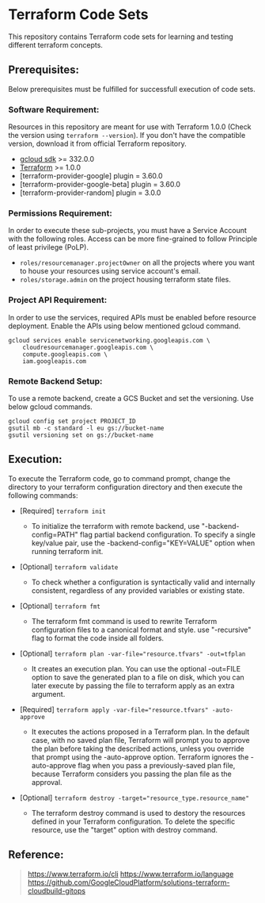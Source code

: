 # Terraform Code Sets
This repository contains Terraform code sets for learning and testing different terraform concepts.

## Prerequisites:
Below prerequisites must be fulfilled for successfull execution of code sets.

### Software Requirement:
Resources in this repository are meant for use with Terraform 1.0.0 (Check the version using `terraform --version`). If you don't have the compatible version, download it from official Terraform repository.

-   [gcloud sdk](https://cloud.google.com/sdk/install) >= 332.0.0
-   [Terraform](https://www.terraform.io/downloads.html) >= 1.0.0
-   [terraform-provider-google] plugin = 3.60.0
-   [terraform-provider-google-beta] plugin = 3.60.0
-   [terraform-provider-random] plugin = 3.0.0

### Permissions Requirement:
In order to execute these sub-projects, you must have a Service Account with the following roles. Access can be more fine-grained to follow Principle of least privilege (PoLP).

- `roles/resourcemanager.projectOwner` on all the projects where you want to house your resources using service account's email.
- `roles/storage.admin` on the project housing terraform state files.

### Project API Requirement:
In order to use the services, required APIs must be enabled before resource deployment. Enable the APIs using below mentioned gcloud command.

	gcloud services enable servicenetworking.googleapis.com \
	    cloudresourcemanager.googleapis.com \
	    compute.googleapis.com \
	    iam.googleapis.com

### Remote Backend Setup:
To use a remote backend, create a GCS Bucket and set the versioning. Use below gcloud commands.

    gcloud config set project PROJECT_ID
	gsutil mb -c standard -l eu gs://bucket-name
	gsutil versioning set on gs://bucket-name

## Execution:
To execute the Terraform code, go to command prompt, change the directory to your terraform configuration directory and then execute the following commands:

-   [Required] `terraform init`
    -   To initialize the terraform with remote backend, use "-backend-config=PATH" flag partial backend configuration. To specify a single key/value pair, use the -backend-config="KEY=VALUE" option when running terraform init.

-   [Optional] `terraform validate`
    -   To check whether a configuration is syntactically valid and internally consistent, regardless of any provided variables or existing state.

-   [Optional] `terraform fmt`
    -   The terraform fmt command is used to rewrite Terraform configuration files to a canonical format and style. use "-recursive" flag to format the code inside all folders.

-   [Optional] `terraform plan -var-file="resource.tfvars" -out=tfplan`
    -   It creates an execution plan. You can use the optional -out=FILE option to save the generated plan to a file on disk, which you can later execute by passing the file to terraform apply as an extra argument.

-   [Required] `terraform apply -var-file="resource.tfvars" -auto-approve`
    -   It executes the actions proposed in a Terraform plan. In the default case, with no saved plan file, Terraform will prompt you to approve the plan before taking the described actions, unless you override that prompt using the -auto-approve option. Terraform ignores the -auto-approve flag when you pass a previously-saved plan file, because Terraform considers you passing the plan file as the approval.

-   [Optional] `terraform destroy -target="resource_type.resource_name"`
    -   The terraform destroy command is used to destory the resources defined in your Terraform configuration. To delete the specific resource, use the "target" option with destroy command.

## Reference:
> https://www.terraform.io/cli
> https://www.terraform.io/language
> https://github.com/GoogleCloudPlatform/solutions-terraform-cloudbuild-gitops